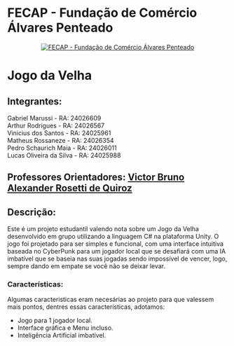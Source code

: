 # FECAP - Fundação de Comércio Álvares Penteado

<p align="center">
<a href= "https://www.fecap.br/"><img src="https://encrypted-tbn0.gstatic.com/images?q=tbn:ANd9GcRhZPrRa89Kma0ZZogxm0pi-tCn_TLKeHGVxywp-LXAFGR3B1DPouAJYHgKZGV0XTEf4AE&usqp=CAU" alt="FECAP - Fundação de Comércio Álvares Penteado" border="0"></a>
</p>

# Jogo da Velha

## Integrantes:
Gabriel Marussi - RA: 24026609<br>
Arthur Rodrigues - RA: 24026567<br>
Vinicius dos Santos - RA: 24025961<br> 
Matheus Rossaneze - RA: 24026354<br>
Pedro Schaurich Maia - RA: 24026011<br>
Lucas Oliveira da Silva - RA: 24025988

## Professores Orientadores: <a href= "https://www.linkedin.com/in/victorbarq">Victor Bruno Alexander Rosetti de Quiroz</a>

## Descrição:

Este é um projeto estudantil valendo nota sobre um Jogo da Velha desenvolvido em grupo utilizando a linguagem C# na plataforma Unity. O jogo foi projetado para ser simples e funcional, com uma interface intuitiva baseada no CyberPunk para um jogador local que se desafiará com uma IA imbatível que se baseia nas suas jogadas sendo impossível de vencer, logo, sempre dando em empate se você não se deixar levar.

### Características:

Algumas caracteristicas eram necesárias ao projeto para que valessem mais pontos, dentres essas características, adotamos:

* Jogo para 1 jogador local.
* Interface gráfica e Menu incluso.
* Inteligência Artificial imbatível.
